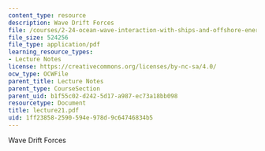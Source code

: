 ```yaml
---
content_type: resource
description: Wave Drift Forces
file: /courses/2-24-ocean-wave-interaction-with-ships-and-offshore-energy-systems-13-022-spring-2002/1ff238582590594e978d9c64746834b5_lecture21.pdf
file_size: 524256
file_type: application/pdf
learning_resource_types:
- Lecture Notes
license: https://creativecommons.org/licenses/by-nc-sa/4.0/
ocw_type: OCWFile
parent_title: Lecture Notes
parent_type: CourseSection
parent_uid: b1f55c02-d242-5d17-a987-ec73a18bb098
resourcetype: Document
title: lecture21.pdf
uid: 1ff23858-2590-594e-978d-9c64746834b5
---
```

Wave Drift Forces